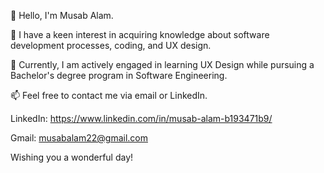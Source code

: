 👋 Hello, I'm Musab Alam.

👀 I have a keen interest in acquiring knowledge about software development processes, coding, and UX design.

🌱 Currently, I am actively engaged in learning UX Design while pursuing a Bachelor's degree program in Software Engineering.

📫 Feel free to contact me via email or LinkedIn.

LinkedIn: https://www.linkedin.com/in/musab-alam-b193471b9/

Gmail: musabalam22@gmail.com 

Wishing you a wonderful day!

